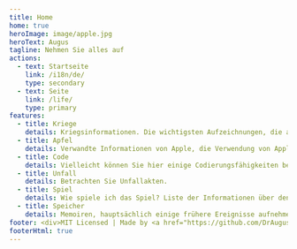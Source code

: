 ```yaml
---
title: Home
home: true
heroImage: image/apple.jpg
heroText: Augus
tagline: Nehmen Sie alles auf
actions:
  - text: Startseite
    link: /i18n/de/
    type: secondary
  - text: Seite
    link: /life/
    type: primary
features:
  - title: Kriege
    details: Kriegsinformationen. Die wichtigsten Aufzeichnungen, die aufgetreten sind, wie z.
  - title: Apfel
    details: Verwandte Informationen von Apple, die Verwendung von Apple -Geräten und die unterhaltsame Funktion von Apple -Geräten.
  - title: Code
    details: Vielleicht können Sie hier einige Codierungsfähigkeiten bereitstellen und hier auch einige Interviewfragen finden.
  - title: Unfall
    details: Betrachten Sie Unfallakten.
  - title: Spiel
    details: Wie spiele ich das Spiel? Liste der Informationen über den Ereigniswunsch des Spiels.
  - title: Speicher
    details: Memoiren, hauptsächlich einige frühere Ereignisse aufnehmen.
footer: <div>MIT Licensed | Made by <a href="https://github.com/DrAugus/" target="_blank">DrAugus</a></div><div>This page was generated by <a href="https://pages.github.com/" target="_blank">GitHub Pages</a>.</div>
footerHtml: true
---
```

